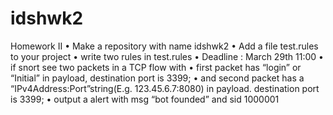 # idshwk2
Homework II
• Make a repository with name idshwk2
• Add a file test.rules to your project
• write two rules in test.rules
• Deadline : March 29th 11:00
• if snort see two packets in a TCP flow with
• first packet has “login” or “Initial” in payload, destination port is 3399;
• and second packet has a “IPv4Address:Port”string(E.g. 123.45.6.7:8080) in payload. destination port is
3399;
• output a alert with msg “bot founded” and sid 1000001
